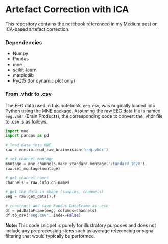 # Artefact Correction with ICA

This repository contains the notebook referenced in my [Medium post](https://medium.com/@thomas.a.dorfer/artefact-correction-with-ica-53afb63ad300) on ICA-based artefact correction.

### Dependencies

- Numpy
- Pandas
- mne
- scikit-learn
- matplotlib
- PyQt5 (for dynamic plot only)

### From .vhdr to .csv

The EEG data used in this notebook, `eeg.csv`, was originally loaded into Python using the [MNE package](https://mne.tools/stable/index.html). Assuming the raw EEG data file is named `eeg.vhdr` (Brain Products), the corresponding code to convert the .vhdr file to .csv is as follows:

```python
import mne
import pandas as pd

# load data into MNE
raw = mne.io.read_raw_brainvision('eeg.vhdr')

# set channel montage
montage = mne.channels.make_standard_montage('standard_1020')
raw.set_montage(montage)

# get channel names
channels = raw.info.ch_names

# get the data in shape (samples, channels)
eeg = raw.get_data().T

# construct and save Pandas DataFrame as .csv
df = pd.DataFrame(eeg, columns=channels)
df.to_csv('eeg.csv', index=False)

```

**Note:** This code snippet is purely for illustratory purposes and does not include any preprocessing steps such as average referencing or signal filtering that would typically be performed.
